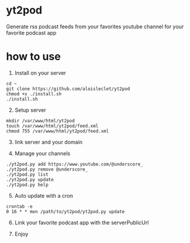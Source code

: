 # yt2pod

Generate rss podcast feeds from your favorites youtube channel for your favorite podcast app

# how to use

1. Install on your server

```
cd ~
git clone https://github.com/aloisleclet/yt2pod 
chmod +x ./install.sh
./install.sh
```

2. Setup server

```
mkdir /var/www/html/yt2pod
touch /var/www/html/yt2pod/feed.xml
chmod 755 /var/www/html/yt2pod/feed.xml
```

3. link server and your domain

4. Manage your channels

```
./yt2pod.py add https://www.youtube.com/@underscore_
./yt2pod.py remove @underscore_
./yt2pod.py list 
./yt2pod.py update
./yt2pod.py help
```

5. Auto update with a cron

```
crontab -e 
0 16 * * mon /path/to/yt2pod/yt2pod.py update 
```

6. Link your favorite podcast app with the serverPublicUrl

7. Enjoy

